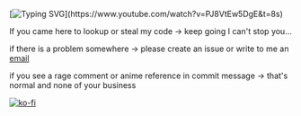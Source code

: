 [![Typing SVG](https://readme-typing-svg.herokuapp.com?font=Ubuntu&weight=90&size=30&duration=10000&pause=10000&color=F7F7F7&center=true&vCenter=true&repeat=false&width=435&lines=Hello+there;The+Matrix+has+You...;Follow+the+white+rabbit.)](https://www.youtube.com/watch?v=PJ8VtEw5DgE&t=8s)

If you came here to lookup or steal my code -> keep going I can't stop you...

if there is a problem somewhere -> please create an issue or write to me an [email](https://hanus.valenta@gmail.com)

if you see a rage comment or anime reference in commit message -> that's normal and none of your business

[![ko-fi](https://ko-fi.com/img/githubbutton_sm.svg)](https://ko-fi.com/K3K8AP2OI)
